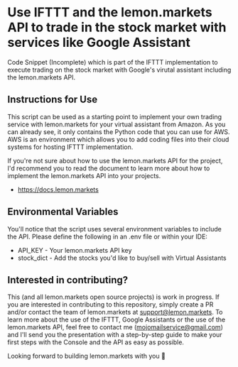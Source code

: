 # Use IFTTT and the lemon.markets API to trade in the stock market with services like Google Assistant 
Code Snippet (Incomplete) which is part of the IFTTT implementation to execute trading on the stock market with Google's virutal assistant including the lemon.markets API. 

## Instructions for Use
This script can be used as a starting point to implement your own trading service with lemon.markets for your virtual assistant from Amazon.
As you can already see, it only contains the Python code that you can use for AWS.
AWS is an environment which allows you to add coding files into their cloud systems for hosting IFTTT implementation.  

If you're not sure about how to use the lemon.markets API for the project, I'd recommend you to read the document to learn more about how to implement the lemon.markets API into your projects.
* https://docs.lemon.markets

## Environmental Variables
You'll notice that the script uses several environment variables to include the API. Please define the following in an .env file or within your IDE:

- API_KEY - Your lemon.markets API key
- stock_dict - Add the stocks you'd like to buy/sell with Virtual Assistants

## Interested in contributing?
This (and all lemon.markets open source projects) is work in progress. 
If you are interested in contributing to this repository, simply create a PR and/or contact the team of lemon.markets at support@lemon.markets.
To learn more about the use of the IFTTT, Google Assistants or the use of the lemon.markets API, feel free to contact me (mojomailservice@gmail.com) and I'll send you the presentation with a step-by-step guide to make your first steps with the Console and the API as easy as possible. 

Looking forward to building lemon.markets with you 🍋
